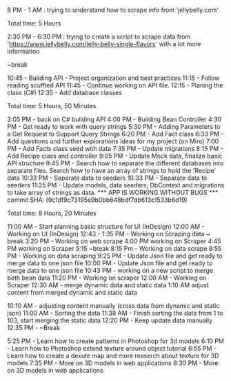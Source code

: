 <!-- NOV 29, 2023 -->
8 PM - 1 AM : trying to understand how to scrape info from 'jellybelly.com'

Total time: 5 Hours

<!-- NOV 30, 2023 --> 
2:30 PM - 6:30 PM : trying to create a script to scrape data from 'https://www.jellybelly.com/jelly-belly-single-flavors' with a lot more information

~break

10:45 - Building API - Project organization and best practices
11:15 - Follow reading scuffled API
11:45 - Continue working on API file.
12:15 - Planing the class (C#)
12:35 - Add database classes

Total time: 5 Hours, 50 Minutes

<!-- Dec 1, 2023 --> 
3:05 PM - back on C# building API
4:00 PM - Building Bean Controller
4:30 PM - Get ready to work with query strings
5:30 PM - Adding Parameters to a Get Request to Support Query Strings
6:20 PM - Add Fact class
6:33 PM - Add questions and further explorations ideas for my project (on Miro)
7:00 PM - Add Facts class seed with data
7:35 PM - Update migrations
8:15 PM - Add Recipe class and controller
9:05 PM - Update Mock data, finalize basic API structure
9:45 PM - Search how to separate the different databases into separate files. Search how to have an array of strings to hold the 'Recipe' data
10:33 PM - Separate data to seeders
10:33 PM - Separate data to seeders
11:25 PM - Update models, data seeders, DbContext and migrations to take array of strings as data.
*** APP IS WORKING WITHOUT BUGS ***
commit SHA: (9c1df9c73195e9b0bb648bdf7db613c1533b6d19)

Total time: 8 Hours, 20 Minutes

<!-- Dec 2, 2023 --> 
11:00 AM - Start planning basic structure for UI (InDesign)
12:00 AM - Working on UI (InDesign)
12:43 - 1:35 PM - Working on Scraping data
~ break
3:20 PM - Working on web scrape
4:00 PM working on Scraper
4:45 PM working on Scraper
5:15 ~break
8:15 Pm - Working on data scrape
8:55 PM - Working on data scraping
9:25 PM - Update Json file and get ready to merge data to one json file
10:00 PM - Update Json file and get ready to merge data to one json file
10:43 PM - working on a new script to merge both bean data
11:20 PM - Working on scraper
12:00 AM - Working on Scraper
12:30 AM - merge dynamic data and static data
1:10 AM adjust content from merged dynamic and static data



<!-- Dec 3, 2023 -->
10:10 AM - adjusting content manually (cross data from dynamic and static json)
11:00 AM - Sorting the data
11:38 AM - Finish sorting the data from 1 to 103, start merging the static data
12:20 PM - Keep update data manually
12:35 PM - ~Break

<!-- Dec 5, 2023 -->
5:25 PM - Learn how to create patterns in Photoshop for 3d models
6:10 PM - Learn how to Photoshop extend texture around object tutorial
6:55 PM - Learn how to create a dexute map and more reaserch about texture for 3D models
7:35 PM - More on 3D models in web applications
8:30 PM - More on 3D models in web applications